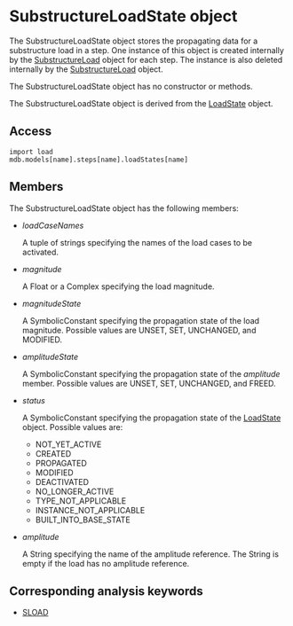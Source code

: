 # SubstructureLoadState object

The SubstructureLoadState object stores the propagating data for a substructure load in a step. One instance of this object is created internally by the [SubstructureLoad](https://help.3ds.com/2022/english/DSSIMULIA_Established/SIMACAEKERRefMap/simaker-c-substructureloadpyc.htm?ContextScope=all) object for each step. The instance is also deleted internally by the [SubstructureLoad](https://help.3ds.com/2022/english/DSSIMULIA_Established/SIMACAEKERRefMap/simaker-c-substructureloadpyc.htm?ContextScope=all) object.

The SubstructureLoadState object has no constructor or methods.

The SubstructureLoadState object is derived from the [LoadState](https://help.3ds.com/2022/english/DSSIMULIA_Established/SIMACAEKERRefMap/simaker-c-loadstatepyc.htm?ContextScope=all) object.

## Access

```
import load
mdb.models[name].steps[name].loadStates[name]
```

## Members

The SubstructureLoadState object has the following members:

- *loadCaseNames*

  A tuple of strings specifying the names of the load cases to be activated.

- *magnitude*

  A Float or a Complex specifying the load magnitude.

- *magnitudeState*

  A SymbolicConstant specifying the propagation state of the load magnitude. Possible values are UNSET, SET, UNCHANGED, and MODIFIED.

- *amplitudeState*

  A SymbolicConstant specifying the propagation state of the *amplitude* member. Possible values are UNSET, SET, UNCHANGED, and FREED.

- *status*

  A SymbolicConstant specifying the propagation state of the [LoadState](https://help.3ds.com/2022/english/DSSIMULIA_Established/SIMACAEKERRefMap/simaker-c-loadstatepyc.htm?ContextScope=all) object. Possible values are:

  - NOT_YET_ACTIVE
  - CREATED
  - PROPAGATED
  - MODIFIED
  - DEACTIVATED
  - NO_LONGER_ACTIVE
  - TYPE_NOT_APPLICABLE
  - INSTANCE_NOT_APPLICABLE
  - BUILT_INTO_BASE_STATE

- *amplitude*

  A String specifying the name of the amplitude reference. The String is empty if the load has no amplitude reference.



## Corresponding analysis keywords

- [SLOAD](https://help.3ds.com/2022/english/DSSIMULIA_Established/SIMACAEKEYRefMap/simakey-r-sload.htm?ContextScope=all#simakey-r-sload)